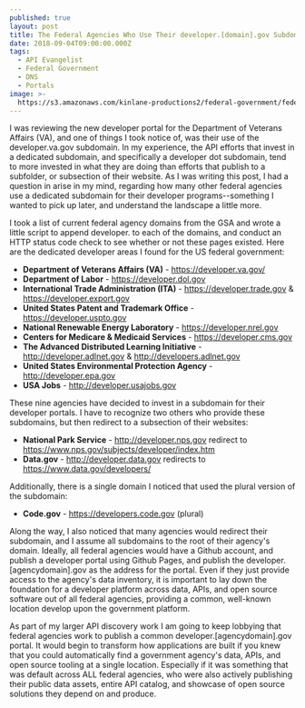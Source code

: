 ```yaml
---
published: true
layout: post
title: The Federal Agencies Who Use Their developer.[domain].gov Subdomain
date: 2018-09-04T09:00:00.000Z
tags:
  - API Evangelist
  - Federal Government
  - DNS
  - Portals
image: >-
  https://s3.amazonaws.com/kinlane-productions2/federal-government/federal-goverment-portals.png
---
```

<p></p>I was reviewing the new developer portal for the Department of Veterans Affairs (VA), and one of things I took notice of, was their use of the developer.va.gov subdomain. In my experience, the API efforts that invest in a dedicated subdomain, and specifically a developer dot subdomain, tend to more invested in what they are doing than efforts that publish to a subfolder, or subsection of their website. As I was writing this post, I had a question in arise in my mind, regarding how many other federal agencies use a dedicated subdomain for their developer programs--something I wanted to pick up later, and understand the landscape a little more.

I took a list of current federal agency domains from the GSA and wrote a little script to append developer. to each of the domains, and conduct an HTTP status code check to see whether or not these pages existed. Here are the dedicated developer areas I found for the US federal government:

- **Department of Veterans Affairs (VA)** - https://developer.va.gov/
- **Department of Labor** - https://developer.dol.gov
- **International Trade Administration (ITA)** - https://developer.trade.gov & https://developer.export.gov
- **United States Patent and Trademark Office** - https://developer.uspto.gov
- **National Renewable Energy Laboratory** - https://developer.nrel.gov
- **Centers for Medicare & Medicaid Services** - https://developer.cms.gov
- **The Advanced Distributed Learning Initiative** - http://developer.adlnet.gov & http://developers.adlnet.gov
- **United States Environmental Protection Agency** - http://developer.epa.gov
- **USA Jobs** - http://developer.usajobs.gov

These nine agencies have decided to invest in a subdomain for their developer portals. I have to recognize two others who provide these subdomains, but then redirect to a subsection of their websites:

- **National Park Service** - http://developer.nps.gov redirect to https://www.nps.gov/subjects/developer/index.htm
- **Data.gov** - http://developer.data.gov redirects to https://www.data.gov/developers/

Additionally, there is a single domain I noticed that used the plural version of the subdomain:

- **Code.gov** - https://developers.code.gov (plural)

Along the way, I also noticed that many agencies would redirect their subdomain, and I assume all subdomains to the root of their agency's domain. Ideally, all federal agencies would have a Github account, and publish a developer portal using Github Pages, and publish the developer.[agencydomain].gov as the address for the portal. Even if they just provide access to the agency's data inventory, it is important to lay down the foundation for a developer platform across data, APIs, and open source software out of all federal agencies, providing a common, well-known location develop upon the government platform.

As part of my larger API discovery work I am going to keep lobbying that federal agencies work to publish a common developer.[agencydomain].gov portal. It would begin to transform how applications are built if you knew that you could automatically find a government agency's data, APIs, and open source tooling at a single location. Especially if it was something that was default across ALL federal agencies, who were also actively publishing their public data assets, entire API catalog, and showcase of open source solutions they depend on and produce.

